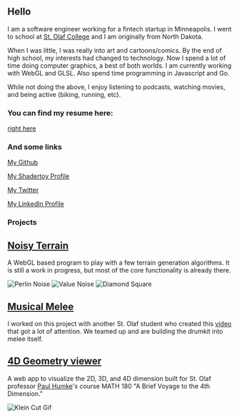 ## Hello

I am a software engineer working for a fintech startup in Minneapolis. I went to school at [St. Olaf College](https://wp.stolaf.edu/) and I am originally from North Dakota.

When I was little, I was really into art and cartoons/comics. By the end of high school, my interests had changed to technology. Now I spend a lot of time doing computer graphics, a best of both worlds. I am currently working with WebGL and GLSL. Also spend time programming in Javascript and Go.

While not doing the above, I enjoy listening to podcasts, watching movies, and being active (biking, running, etc).

### You can find my resume here:

[right here](http://petersbob.github.io/Joseph_Peterson_Resume.pdf)

### And some links

[My Github](https://github.com/petersbob)

[My Shadertoy Profile](https://www.shadertoy.com/user/jope246)

[My Twitter](https://twitter.com/petersbob3)

[My LinkedIn Profile](https://www.linkedin.com/in/joecpeterson)

### Projects
## [Noisy Terrain](https://github.com/petersbob/noisy-terrain)

A WebGL based program to play with a few terrain generation algorithms. It is still a work in progress, but most of the core functionality is already there.

![Perlin Noise](http://petersbob.github.io/images/perlin-noise.png)
![Value Noise](http://petersbob.github.io/images/value-noise.png)
![Diamond Square](http://petersbob.github.io/images/diamond-square.png)

## [Musical Melee](https://github.com/petersbob/MusicalMelee)

I worked on this project with another St. Olaf student who created this [video](https://www.youtube.com/watch?v=D1wLshtOWsg) that got a lot of attention. We teamed up and are building the drumkit into melee itself.

## [4D Geometry viewer](https://github.com/StoDevX/humke-4d-geometry)

A web app to visualize the 2D, 3D, and 4D dimension built for St. Olaf professor [Paul Humke](https://www.stolaf.edu/people/humke/)'s course MATH 180 "A Brief Voyage to the 4th Dimension."

![Klein Cut Gif](http://petersbob.github.io/images/april_klein_2.gif)
